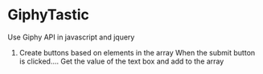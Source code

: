# GiphyTastic
Use Giphy API in javascript and jquery
1. Create buttons based on elements in the array
    When the submit button is clicked....
        Get the value of the text box and add to the array
        
